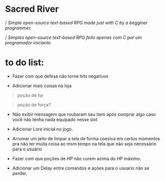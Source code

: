 # Sacred River

/ *Simple open-source text-based RPG made just with C by a begginer programmer.*

/ *Simples open-source text-based RPG feito apenas com C por um programador iniciante.*

# to do list:

- Fazer com que defesa não torne hits negativos

- Adicionar mais coisas na loja
 > poção de hp
 
 > poção de força?

- Não exibir mensagem que roubaram seu item após comprar algo caso você não tenha nada equipado nesse slot

- Adicionar Lore inicial no jogo.

- Arrumar um jeito de limpar a tela de forma coesiva  em certos momentos pra não ter muita coisa ao msm tempo na tela que não seja necessário para o usuário

- Fazer com que poções de HP não curem acima do HP máximo.

- Adicionar um Delay entre comandos e ações para o usuario não se perder.

